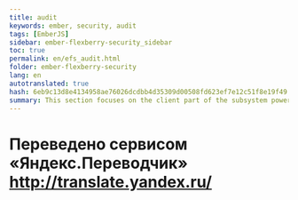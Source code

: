 ```yaml
--- 
title: audit 
keywords: ember, security, audit 
tags: [EmberJS] 
sidebar: ember-flexberry-security_sidebar 
toc: true 
permalink: en/efs_audit.html 
folder: ember-flexberry-security 
lang: en 
autotranslated: true 
hash: 6eb9c13d8e4134958ae76026dcdbb4d35309d00508fd623ef7e12c51f8e19f49 
summary: This section focuses on the client part of the subsystem powers and change audit data. 
--- 
```




 # Переведено сервисом «Яндекс.Переводчик» http://translate.yandex.ru/